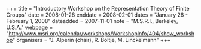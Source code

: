 +++
title = "Introductory Workshop on the Representation Theory of Finite Groups"
date = 2008-01-28
enddate = 2008-02-01
dates = "January 28 - February 1, 2008"
dateadded = 2007-11-01
note = "M.S.R.I., Berkeley, U.S.A."
webpage = "http://www.msri.org/calendar/workshops/WorkshopInfo/404/show_workshop"
organisers = "J. Alperin (chair), R. Boltje, M. Linckelmann"
+++
